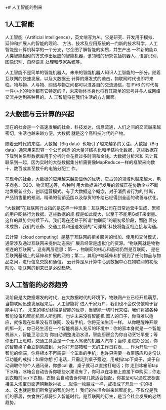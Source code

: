 +# 人工智能的到来
## 1人工智能 ##

人工智能（Artificial Intelligence），英文缩写为AI。它是研究、开发用于模拟、延伸和扩展人的智能的理论、
方法、技术及应用系统的一门新的技术科学。人工智能是计算机科学的一个分支，它企图了解智能的实质，并生产出
一种新的能以人类智能相似的方式作出反应的智能机器，该领域的研究包括机器人、语言识别、图像识别、自然语言
处理和专家系统等。

人工智能不是简单的智能机器人，未来的智能机器人知识人工智能的一部分。随着互联网的快速发展，以及大数据云
计算的爆发式的袭击，物联网时代也即将来临。物与物、人与物、网络与物之间都可以进各自的交流通信，在IPV6
的时代每一件小小的物体都有它特定的IP，未来物体本身也将有其简单的思考并与人或网络交流并达到某种目的。人
工智能将在我们生活的方方面面。

## 2大数据与云计算的兴起  
现在的社会是一个高速发展的社会，科技发达，信息流通，人们之间的交流越来越密切，生活也越来越方便，大数据
就是这个高科技时代的产物。

随着云时代的来临，大数据（Big data）也吸引了越来越多的关注。大数据（Big data）通常用来形容一个公司创造
的大量非结构化和半结构化数据，这些数据在下载到关系型数据库用于分析时会花费过多时间和金钱。大数据分析常和
云计算联系到一起，因为实时的大型数据集分析需要像MapReduce一样的框架来向数十、数百或甚至数千的电脑分配工
作。

在现今的社会，大数据的应用越来越彰显他的优势，它占领的领域也越来越大，电子商务、O2O、物流配送等，各种利
用大数据进行发展的领域正在协助企业不断地发展新业务，创新运营模式。有了大数据这个概念，对于消费者行为的判
断，产品销售量的预测，精确的营销范围以及存货的补给已经得到全面的改善与优化。

“大数据”在互联网行业指的是这样一种现象：互联网公司在日常运营中生成、累积的用户网络行为数据。这些数据的规
模是如此庞大，以至于不能用G或T来衡量。这样的趋势会持续下去。我们现在还处于所谓“物联网”的最初级阶段，而随
着技术成熟，我们的设备、交通工具和迅速发展的“可穿戴”科技将能互相连接与沟通。

云计算（cloud computing）是基于互联网的相关服务的增加、使用和交付模式，通常涉及通过互联网来提供动态易扩
展且经常是虚拟化的资源。“物联网就是物物相连的互联网”。这有两层意思：第一，物联网的核心和基础仍然是互联网，
是在互联网基础上的延伸和扩展的网络；第二，其用户端延伸和扩展到了任何物品与物品之间，进行信息交换和通信。
云计算是从计算中心到数据中心在物联网的初级阶段。物联网的到来已是必然趋势。

## 3人工智能的必然趋势 ##
现阶段是大数据爆发的时代，在大数据时代的环境下，物联网产业已经开启萌芽。当物联网迅速发展起来后，人工智能将
进入千家万户，我们也不会仅仅依赖于智能手机了。
未来的移动终端是智能的世界，当智能一切时代来临，我们将被各种智能设备和智能机器人所包围。也许未来没有智能机
器人的日子，你将难以适应，就像现在如果没有互联网、没有手机，你将无法生活一样。
从你睡醒睁开眼的那一刻，你已经生活在一个智能机器人充斥的环境中：你的家本身就是一个智能机器人，智能卫浴会为
你自动调整洗浴水温，智能厨房会为你自动烹饪早餐；等你出门上班时，交通工具会是一个无人驾驶的机器人汽车；当你
走进办公室，你的智能桌子会立刻感应到，为你打开邮箱和一天的工作日程表……
作为开启一切智能的终端，你将根本不再需要一个笨重的手机，也许只需要一枚带感应和身份认证功能的戒指：如果你想
打电话，只需走到桌子旁边，用戒指tap下桌子，桌子自动调取你的个人通讯录，你想call谁，桌子就可以直接打电话；你
走到冰箱前tap下冰箱，冰箱会自动告诉你哪些水果没有了，你可以在冰箱上直接下单购买；你走到衣橱前tap下衣橱，衣橱
会自动告诉你哪几款适合搭配，你甚至可以通过衣橱直接进入淘宝页面选购新款衬衣……就像一枚魔戒一样，戒指成了开启一
切的根本。这也就是我们所希望的智能时代！
我们的生活会越来越智能化，不仅仅是我们的家居，衣食住行都将步入智能时代，是互联网的衍生，是当今社会发展的必然
趋势。
